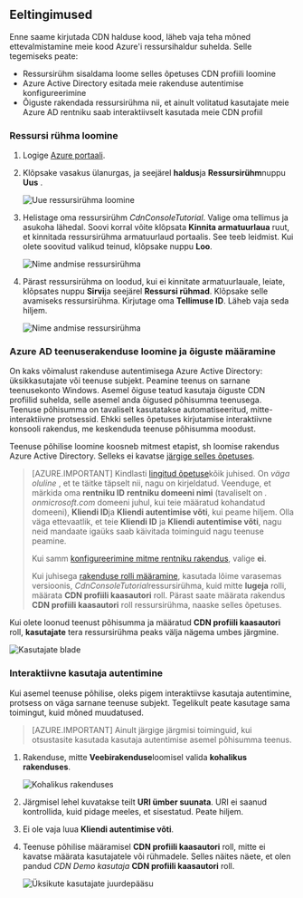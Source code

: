 ## <a name="prerequisites"></a>Eeltingimused

Enne saame kirjutada CDN halduse kood, läheb vaja teha mõned ettevalmistamine meie kood Azure'i ressursihaldur suhelda.  Selle tegemiseks peate:

* Ressursirühm sisaldama loome selles õpetuses CDN profiili loomine
* Azure Active Directory esitada meie rakenduse autentimise konfigureerimine
* Õiguste rakendada ressursirühma nii, et ainult volitatud kasutajate meie Azure AD rentniku saab interaktiivselt kasutada meie CDN profiil

### <a name="creating-the-resource-group"></a>Ressursi rühma loomine

1. Logige [Azure portaali](https://portal.azure.com).

2. Klõpsake vasakus ülanurgas, ja seejärel **haldus**ja **Ressursirühm**nuppu **Uus** .
    
    ![Uue ressursirühma loomine](./media/cdn-app-dev-prep/cdn-new-rg-1-include.png)

3. Helistage oma ressursirühm *CdnConsoleTutorial*.  Valige oma tellimus ja asukoha lähedal.  Soovi korral võite klõpsata **Kinnita armatuurlaua** ruut, et kinnitada ressursirühma armatuurlaud portaalis.  See teeb leidmist.  Kui olete soovitud valikud teinud, klõpsake nuppu **Loo**.

    ![Nime andmise ressursirühma](./media/cdn-app-dev-prep/cdn-new-rg-2-include.png)

4. Pärast ressursirühma on loodud, kui ei kinnitate armatuurlauale, leiate, klõpsates nuppu **Sirvi**ja seejärel **Ressursi rühmad**.  Klõpsake selle avamiseks ressursirühma.  Kirjutage oma **Tellimuse ID**.  Läheb vaja seda hiljem.

    ![Nime andmise ressursirühma](./media/cdn-app-dev-prep/cdn-subscription-id-include.png)

### <a name="creating-the-azure-ad-application-and-applying-permissions"></a>Azure AD teenuserakenduse loomine ja õiguste määramine

On kaks võimalust rakenduse autentimisega Azure Active Directory: üksikkasutajate või teenuse subjekt. Peamine teenus on sarnane teenusekonto Windows.  Asemel õiguse teatud kasutaja õiguste CDN profiilid suhelda, selle asemel anda õigused põhisumma teenusega.  Teenuse põhisumma on tavaliselt kasutatakse automatiseeritud, mitte-interaktiivne protsessid.  Ehkki selles õpetuses kirjutamise interaktiivne konsooli rakendus, me keskenduda teenuse põhisumma moodust.

Teenuse põhilise loomine koosneb mitmest etapist, sh loomise rakendus Azure Active Directory.  Selleks ei kavatse [järgige selles õpetuses](../articles/resource-group-create-service-principal-portal.md).

> [AZURE.IMPORTANT] Kindlasti [lingitud õpetuse](../articles/resource-group-create-service-principal-portal.md)kõik juhised.  On *väga oluline* , et te täitke täpselt nii, nagu on kirjeldatud.  Veenduge, et märkida oma **rentniku ID** **rentniku domeeni nimi** (tavaliselt on *. onmicrosoft.com* domeeni juhul, kui teie määratud kohandatud domeeni), **Kliendi ID**ja **Kliendi autentimise võti**, kui peame hiljem.  Olla väga ettevaatlik, et teie **Kliendi ID** ja **Kliendi autentimise võti**, nagu neid mandaate igaüks saab käivitada toiminguid nagu teenuse peamine. 
>   
> Kui samm [konfigureerimine mitme rentniku rakendus](../articles/resource-group-create-service-principal-portal.md#configure-multi-tenant-application), valige **ei**.
> 
> Kui juhisega [rakenduse rolli määramine](../articles/resource-group-create-service-principal-portal.md#assign-application-to-role), kasutada lõime varasemas versioonis, *CdnConsoleTutorial*ressursirühma, kuid mitte **lugeja** rolli, määrata **CDN profiili kaasautori** roll.  Pärast saate määrata rakendus **CDN profiili kaasautori** roll ressursirühma, naaske selles õpetuses. 

Kui olete loonud teenust põhisumma ja määratud **CDN profiili kaasautori** roll, **kasutajate** tera ressursirühma peaks välja nägema umbes järgmine.

![Kasutajate blade](./media/cdn-app-dev-prep/cdn-service-principal-include.png)


### <a name="interactive-user-authentication"></a>Interaktiivne kasutaja autentimine

Kui asemel teenuse põhilise, oleks pigem interaktiivse kasutaja autentimine, protsess on väga sarnane teenuse subjekt.  Tegelikult peate kasutage sama toimingut, kuid mõned muudatused.

> [AZURE.IMPORTANT] Ainult järgige järgmisi toiminguid, kui otsustasite kasutada kasutaja autentimise asemel põhisumma teenus.

1. Rakenduse, mitte **Veebirakenduse**loomisel valida **kohalikus rakenduses**. 
    
    ![Kohalikus rakenduses](./media/cdn-app-dev-prep/cdn-native-application-include.png)
    
2. Järgmisel lehel kuvatakse teilt **URI ümber suunata**.  URI ei saanud kontrollida, kuid pidage meeles, et sisestatud.  Peate hiljem. 

3. Ei ole vaja luua **Kliendi autentimise võti**.

4. Teenuse põhilise määramisel **CDN profiili kaasautori** roll, mitte ei kavatse määrata kasutajatele või rühmadele.  Selles näites näete, et olen pandud *CDN Demo kasutaja* **CDN profiili kaasautori** roll.  
    
    ![Üksikute kasutajate juurdepääsu](./media/cdn-app-dev-prep/cdn-aad-user-include.png)

